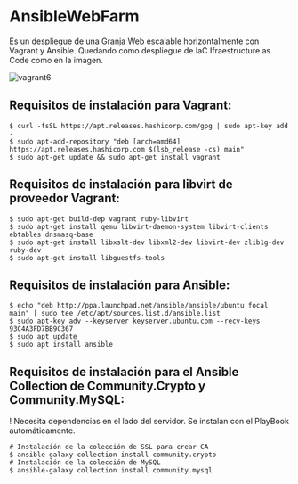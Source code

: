 # AnsibleWebFarm

Es un despliegue de una Granja Web escalable horizontalmente con Vagrant y Ansible. Quedando como despliegue de IaC Ifraestructure as Code como en la imagen.

![vagrant6](https://user-images.githubusercontent.com/64685260/174110243-de33bc97-7352-41c6-94f8-34bc964ad86e.png)


## Requisitos de instalación para Vagrant: 

``` console
$ curl -fsSL https://apt.releases.hashicorp.com/gpg | sudo apt-key add -
$ sudo apt-add-repository "deb [arch=amd64] https://apt.releases.hashicorp.com $(lsb_release -cs) main"
$ sudo apt-get update && sudo apt-get install vagrant
```

## Requisitos de instalación para libvirt de proveedor Vagrant: 

``` console
$ sudo apt-get build-dep vagrant ruby-libvirt
$ sudo apt-get install qemu libvirt-daemon-system libvirt-clients ebtables dnsmasq-base
$ sudo apt-get install libxslt-dev libxml2-dev libvirt-dev zlib1g-dev ruby-dev
$ sudo apt-get install libguestfs-tools
```

## Requisitos de instalación para Ansible: 

``` console
$ echo "deb http://ppa.launchpad.net/ansible/ansible/ubuntu focal main" | sudo tee /etc/apt/sources.list.d/ansible.list
$ sudo apt-key adv --keyserver keyserver.ubuntu.com --recv-keys 93C4A3FD7BB9C367
$ sudo apt update
$ sudo apt install ansible
```

## Requisitos de instalación para el Ansible Collection de Community.Crypto y Community.MySQL: 

! Necesita dependencias en el lado del servidor. Se instalan con el PlayBook automáticamente.

``` console
# Instalación de la colección de SSL para crear CA
$ ansible-galaxy collection install community.crypto
# Instalación de la colección de MySQL 
$ ansible-galaxy collection install community.mysql
```
